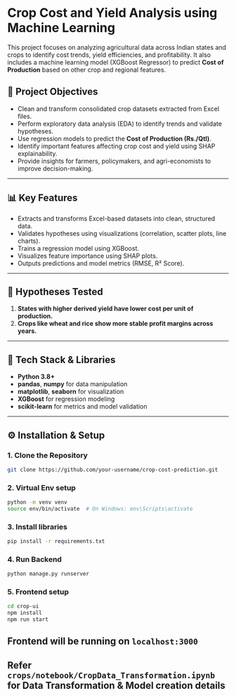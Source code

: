 # Crop Cost and Yield Analysis using Machine Learning

This project focuses on analyzing agricultural data across Indian states and crops to identify cost trends, yield efficiencies, and profitability. It also includes a machine learning model (XGBoost Regressor) to predict **Cost of Production** based on other crop and regional features.

## 📌 Project Objectives

- Clean and transform consolidated crop datasets extracted from Excel files.
- Perform exploratory data analysis (EDA) to identify trends and validate hypotheses.
- Use regression models to predict the **Cost of Production (Rs./Qtl)**.
- Identify important features affecting crop cost and yield using SHAP explainability.
- Provide insights for farmers, policymakers, and agri-economists to improve decision-making.

---

## 📊 Key Features

- Extracts and transforms Excel-based datasets into clean, structured data.
- Validates hypotheses using visualizations (correlation, scatter plots, line charts).
- Trains a regression model using XGBoost.
- Visualizes feature importance using SHAP plots.
- Outputs predictions and model metrics (RMSE, R² Score).

---

## 🧠 Hypotheses Tested

1. **States with higher derived yield have lower cost per unit of production.**  
2. **Crops like wheat and rice show more stable profit margins across years.**

---

## 🧪 Tech Stack & Libraries

- **Python 3.8+**
- **pandas**, **numpy** for data manipulation
- **matplotlib**, **seaborn** for visualization
- **XGBoost** for regression modeling
- **scikit-learn** for metrics and model validation

---

## ⚙️ Installation & Setup

### 1. Clone the Repository

```bash
git clone https://github.com/your-username/crop-cost-prediction.git
```

### 2. Virtual Env setup

```bash
python -m venv venv
source env/bin/activate  # On Windows: env\Scripts\activate
```

### 3. Install libraries
```bash
pip install -r requirements.txt
```

### 4. Run Backend
```bash
python manage.py runserver
```

### 5. Frontend setup
```bash
cd crop-ui
npm install
npm run start
```
## Frontend will be running on `localhost:3000`

## Refer `crops/notebook/CropData_Transformation.ipynb` for Data Transformation & Model creation details


